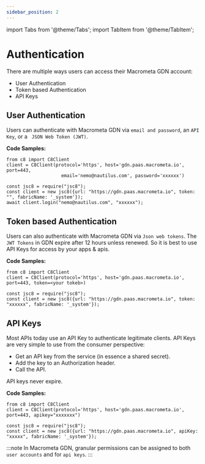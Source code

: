 ```yaml
---
sidebar_position: 2
---
```


import Tabs from '@theme/Tabs';
import TabItem from '@theme/TabItem';

# Authentication

There are multiple ways users can access their Macrometa GDN account:

* User Authentication
* Token based Authentication
* API Keys

## User Authentication

Users can authenticate with Macrometa GDN via `email and password`, an `API Key`, or a ` JSON Web Token (JWT)`.

**Code Samples:**

<Tabs groupId="operating-systems">
  <TabItem value="py" label="Python">

    from c8 import C8Client
    client = C8Client(protocol='https', host='gdn.paas.macrometa.io', port=443, 
                        email='nemo@nautilus.com', password='xxxxxx')
</TabItem>
  <TabItem value="js" label="Javascript">

    const jsc8 = require("jsc8");
    const client = new jsc8({url: "https://gdn.paas.macrometa.io", token: "", fabricName: '_system'});
    await client.login("nemo@nautilus.com", "xxxxxx");

  </TabItem>
</Tabs>  

## Token based Authentication

Users can also authenticate with Macrometa GDN via `Json web tokens`. The `JWT Tokens` in GDN expire after 12 hours unless renewed. So it is best to use API Keys for access by your apps & apis.

**Code Samples:**

<Tabs groupId="operating-systems">
  <TabItem value="py" label="Python">

    from c8 import C8Client
    client = C8Client(protocol='https', host='gdn.paas.macrometa.io', port=443, token=<your tokeb>)

  </TabItem>
  <TabItem value="js" label="Javascript">

    const jsc8 = require("jsc8");
    const client = new jsc8({url: "https://gdn.paas.macrometa.io", token: "xxxxxx", fabricName: '_system'});

  </TabItem>
</Tabs>  

## API Keys

Most APIs today use an API Key to authenticate legitimate clients. API Keys are very simple to use from the consumer perspective:

* Get an API key from the service (in essence a shared secret).
* Add the key to an Authorization header.
* Call the API.

API keys never expire.

**Code Samples:**

<Tabs groupId="operating-systems">
  <TabItem value="py" label="Python">

    from c8 import C8Client
    client = C8Client(protocol='https', host='gdn.paas.macrometa.io', port=443, apikey="xxxxxxx")

</TabItem>
  <TabItem value="js" label="Javascript">

    const jsc8 = require("jsc8");
    const client = new jsc8({url: "https://gdn.paas.macrometa.io", apiKey: "xxxxx", fabricName: '_system'});

  </TabItem>
</Tabs>  


:::note
In Macrometa GDN, granular permissions can be assigned to both `user accounts` and for `api keys`.
:::